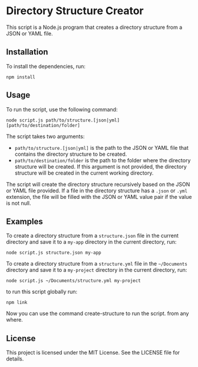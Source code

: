 # Directory Structure Creator

This script is a Node.js program that creates a directory structure from a JSON or YAML file.

## Installation

To install the dependencies, run:

```
npm install
```

## Usage

To run the script, use the following command:

```
node script.js path/to/structure.[json|yml] [path/to/destination/folder]
```

The script takes two arguments:

- `path/to/structure.[json|yml]` is the path to the JSON or YAML file that contains the directory structure to be created.
- `path/to/destination/folder` is the path to the folder where the directory structure will be created. If this argument is not provided, the directory structure will be created in the current working directory.

The script will create the directory structure recursively based on the JSON or YAML file provided. If a file in the directory structure has a `.json` or `.yml` extension, the file will be filled with the JSON or YAML value pair if the value is not null.

## Examples

To create a directory structure from a `structure.json` file in the current directory and save it to a `my-app` directory in the current directory, run:
```
node script.js structure.json my-app
```


To create a directory structure from a `structure.yml` file in the `~/Documents` directory and save it to a `my-project` directory in the current directory, run:

```
node script.js ~/Documents/structure.yml my-project
```

to run this script globally run:
```
npm link
```
Now you can use the command create-structure to run the script. from any where.


## License

This project is licensed under the MIT License. See the LICENSE file for details.
